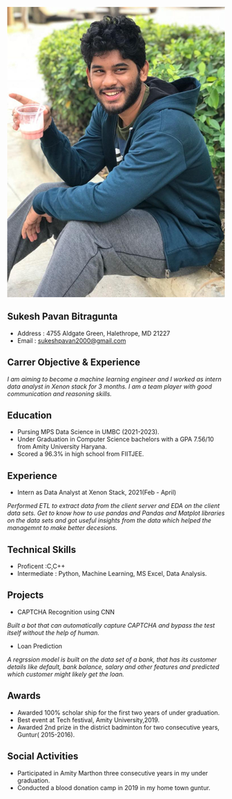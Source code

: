 ![sukesh](Sukesh.jpeg)
## Sukesh Pavan Bitragunta

 
 * Address : 4755 Aldgate Green, Halethrope, MD 21227
 * Email : sukeshpavan2000@gmail.com


## Carrer Objective & Experience

*I am aiming to become a machine learning engineer and I worked as intern data analyst in Xenon stack for 3 months. I am a team player with good communication and reasoning skills.*


## Education

* Pursing MPS Data Science in UMBC (2021-2023).
* Under Graduation in Computer Science bachelors with a GPA 7.56/10 from Amity University Haryana.
* Scored a 96.3% in high school from FIITJEE.


## Experience

* Intern as Data Analyst at Xenon Stack, 2021(Feb - April)

*Performed ETL to extract data from the client server and EDA on the client data sets. Get to know how to use pandas and Pandas and Matplot libraries on the data sets and got   useful insights from the data which helped the managemnt to make better decesions.*


## Technical Skills

* Proficent :C,C++
* Intermediate : Python, Machine Learning, MS Excel, Data Analysis.


## Projects

* CAPTCHA Recognition using CNN

*Built a bot that can automatically capture CAPTCHA and bypass the test itself without the help of human.*

* Loan Prediction

*A regrssion model is built on the data set of a bank, that has its customer details like default, bank balance, salary and other features and predicted which customer might likely get the loan.*


## Awards

* Awarded 100% scholar ship for the first two years of under graduation.
* Best event at Tech festival, Amity University,2019.
* Awarded 2nd prize in the district badminton for two consecutive years, Guntur( 2015-2016).


## Social Activities

* Participated in Amity Marthon three consecutive years in my under graduation.
* Conducted a blood donation camp in 2019 in my home town guntur.
